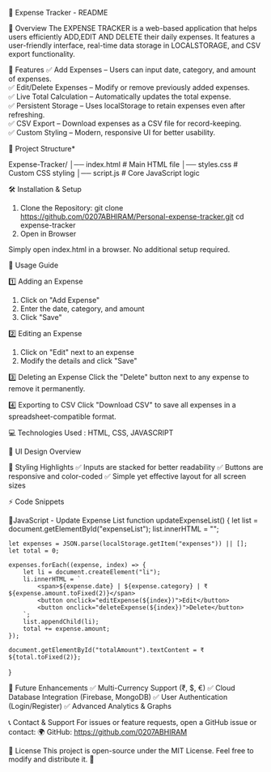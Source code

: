 📌 Expense Tracker - README 

📖 Overview
The EXPENSE TRACKER is a web-based application that helps users efficiently ADD,EDIT AND DELETE their daily expenses. It features a user-friendly interface, real-time data storage in LOCALSTORAGE, and CSV export functionality.  

🚀 Features
✅ Add Expenses – Users can input date, category, and amount of expenses.  
✅ Edit/Delete Expenses – Modify or remove previously added expenses.  
✅ Live Total Calculation – Automatically updates the total expense.  
✅ Persistent Storage – Uses localStorage to retain expenses even after refreshing.  
✅ CSV Export – Download expenses as a CSV file for record-keeping.  
✅ Custom Styling – Modern, responsive UI for better usability.  

📂 Project Structure*

Expense-Tracker/ │── index.html         # Main HTML file 
                 │── styles.css         # Custom CSS styling 
                 │── script.js          # Core JavaScript logic 

🛠 Installation & Setup

 1. Clone the Repository: git clone https://github.com/0207ABHIRAM/Personal-expense-tracker.git
                          cd expense-tracker
 2. Open in Browser
 
 Simply open index.html in a browser. No additional setup required.


📜 Usage Guide

1️⃣ Adding an Expense
1. Click on "Add Expense"
2. Enter the date, category, and amount
3. Click "Save"

2️⃣ Editing an Expense
1. Click on "Edit" next to an expense
2. Modify the details and click "Save"

3️⃣ Deleting an Expense
Click the "Delete" button next to any expense to remove it permanently.

4️⃣ Exporting to CSV
Click "Download CSV" to save all expenses in a spreadsheet-compatible format.


💻 Technologies Used : HTML, CSS, JAVASCRIPT


🎨 UI Design Overview

📌 Styling Highlights
✅ Inputs are stacked for better readability
✅ Buttons are responsive and color-coded
✅ Simple yet effective layout for all screen sizes

⚡ Code Snippets

🔹JavaScript - Update Expense List
  function updateExpenseList() {
    let list = document.getElementById("expenseList");
    list.innerHTML = "";

    let expenses = JSON.parse(localStorage.getItem("expenses")) || [];
    let total = 0;

    expenses.forEach((expense, index) => {
        let li = document.createElement("li");
        li.innerHTML = `
            <span>${expense.date} | ${expense.category} | ₹${expense.amount.toFixed(2)}</span>
            <button onclick="editExpense(${index})">Edit</button>
            <button onclick="deleteExpense(${index})">Delete</button>
        `;
        list.appendChild(li);
        total += expense.amount;
    });

    document.getElementById("totalAmount").textContent = ₹${total.toFixed(2)};
}

📌 Future Enhancements
✅ Multi-Currency Support (₹, $, €)
✅ Cloud Database Integration (Firebase, MongoDB)
✅ User Authentication (Login/Register)
✅ Advanced Analytics & Graphs

📞 Contact & Support
For issues or feature requests, open a GitHub issue or contact:
🌍 GitHub: https://github.com/0207ABHIRAM

📜 License
This project is open-source under the MIT License. Feel free to modify and distribute it. 🚀
